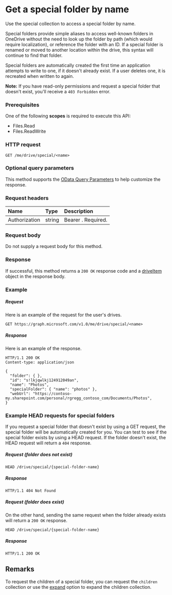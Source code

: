 # Get a special folder by name

Use the special collection to access a special folder by name.

Special folders provide simple aliases to access well-known folders in OneDrive
without the need to look up the folder by path (which would require localization),
or reference the folder with an ID. If a special folder is renamed or moved
to another location within the drive, this syntax will continue to find that
folder.

Special folders are automatically created the first time an application attempts
to write to one, if it doesn't already exist. If a user deletes one, it is
recreated when written to again.

**Note:**  If you have read-only permissions and request a special folder that
doesn't exist, you'll receive a `403 Forbidden` error.

### Prerequisites
One of the following **scopes** is required to execute this API:

  * Files.Read
  * Files.ReadWrite

### HTTP request
<!-- { "blockType": "ignored" } -->
```http
GET /me/drive/special/<name>
```
### Optional query parameters
This method supports the [OData Query Parameters](http://graph.microsoft.io/docs/overview/query_parameters)
to help customize the response.

### Request headers

| Name          | Type   | Description               |
|:--------------|:-------|:--------------------------|
| Authorization | string | Bearer <token>. Required. |


### Request body
Do not supply a request body for this method.

### Response
If successful, this method returns a `200 OK` response code and a [driveItem](../resources/driveitem.md)
object in the response body.

### Example

##### Request
Here is an example of the request for the user's drives.

<!-- {
  "blockType": "request",
  "name": "get_drive_special"
}-->
```http
GET https://graph.microsoft.com/v1.0/me/drive/special/<name>
```

##### Response
Here is an example of the response.
<!-- {
  "blockType": "response",
  "truncated": false,
  "@odata.type": "microsoft.graph.driveItem",
  "isCollection": true
} -->
```http
HTTP/1.1 200 OK
Content-type: application/json

{
  "folder": { },
  "id": "s!lkjqwlkj124912049an",
  "name": "Photos",
  "specialFolder": { "name": "photos" },
  "webUrl": "https://contoso-my.sharepoint.com/personal/rgregg_contoso_com/Documents/Photos",
}
```

### Example HEAD requests for special folders

If you request a special folder that doesn't exist by using a GET request,
the special folder will be automatically created for you. You can test to see
if the special folder exists by using a HEAD request. If the folder doesn't
exist, the HEAD request will return a `404` response.

##### Request (folder does not exist)

<!-- { "blockType": "request", "name": "head-does-not-create-special-folder" } -->
```
HEAD /drive/special/{special-folder-name}
```

##### Response
<!-- {"blockType": "response"} -->
```
HTTP/1.1 404 Not Found
```

##### Request (folder does exist)

On the other hand, sending the same request when the folder already exists will
return a `200 OK` response.

<!-- { "blockType": "request", "name": "head-existing-special-folder", "scopes": "files.read" } -->
```
HEAD /drive/special/{special-folder-name}
```

##### Response

<!-- {"blockType": "response", "isEmpty": true } -->
```
HTTP/1.1 200 OK
```

## Remarks

To request the children of a special folder, you can request the `children`
collection or use the [expand](http://graph.microsoft.io/docs/overview/query_parameters) option
to expand the children collection.


<!-- {
  "type": "#page.annotation",
  "description": "List drives",
  "keywords": "",
  "section": "documentation",
  "tocPath": "OneDrive/Drive/Get special folder"
}-->
